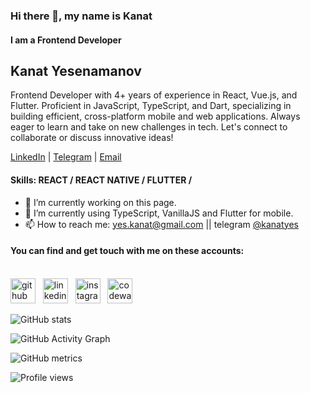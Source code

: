 ### Hi there 👋, my name is Kanat
#### I am a Frontend Developer
## Kanat Yesenamanov

Frontend Developer with 4+ years of experience in React, Vue.js, and Flutter. Proficient in JavaScript, TypeScript, and Dart, specializing in building efficient, cross-platform mobile and web applications. Always eager to learn and take on new challenges in tech. Let's connect to collaborate or discuss innovative ideas!

[LinkedIn](https://www.linkedin.com/in/leningram/) | [Telegram](https://t.me/kanatyes) | [Email](mailto:yes.kanat@gmail.com)


#### Skills:       REACT / REACT NATIVE / FLUTTER /

- 🔭 I’m currently working on this page. 
- 🌱 I’m currently using TypeScript, VanillaJS and Flutter for mobile.
- 📫 How to reach me: yes.kanat@gmail.com || telegram <a href="https://telegram.im/@kanatyes" target="_blank">@kanatyes</a>

#### You can find and get touch with me on these accounts: <br><br>
[<img src='https://cdn.jsdelivr.net/npm/simple-icons@3.0.1/icons/github.svg' alt='github' height='40'>](https://github.com/Leningram)&nbsp;&nbsp;&nbsp;[<img src='https://cdn.jsdelivr.net/npm/simple-icons@3.0.1/icons/linkedin.svg' alt='linkedin' height='40'>](https://www.linkedin.com/in/Leningram/)&nbsp;&nbsp;&nbsp;[<img src='https://cdn.jsdelivr.net/npm/simple-icons@3.0.1/icons/instagram.svg' alt='instagram' height='40'>](https://www.instagram.com/yes.kanat/)&nbsp;&nbsp;&nbsp;[<img src='https://cdn.jsdelivr.net/npm/simple-icons@3.0.1/icons/codewars.svg' alt='codewars' height='40'>](https://www.codewars.com/users/Leningram)  

![GitHub stats](https://github-readme-stats.vercel.app/api?username=Leningram&show_icons=true)  

![GitHub Activity Graph](https://activity-graph.herokuapp.com/graph?username=Leningram)  

![GitHub metrics](https://metrics.lecoq.io/Leningram)  

![Profile views](https://gpvc.arturio.dev/Leningram)  
